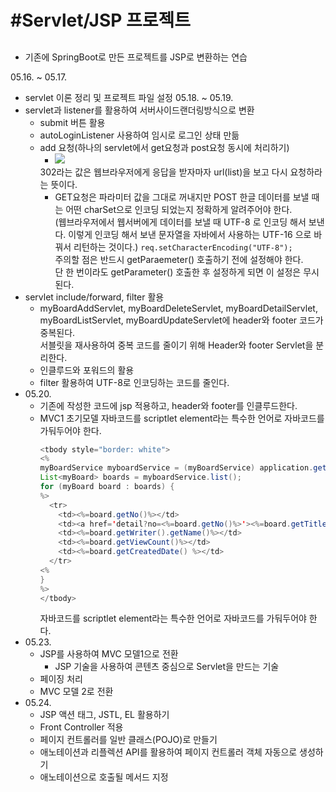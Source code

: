 # #Servlet/JSP 프로젝트 
## 
- 기존에 SpringBoot로 만든 프로젝트를 JSP로 변환하는 연습

05.16. ~ 05.17.  
- servlet 이론 정리 및 프로젝트 파일 설정
05.18. ~ 05.19.
- servlet과 listener를 활용하여 서버사이드랜더링방식으로 변환
  - submit 버튼 활용
  - autoLoginListener 사용하여 임시로 로그인 상태 만듦
  - add 요청(하나의 servlet에서 get요청과 post요청 동시에 처리하기)
    - <img src="https://user-images.githubusercontent.com/89373222/169262563-bde0d8f0-ce83-471f-8c89-0d6c471d08e8.png">
    302라는 값은 웹브라우저에게 응답을 받자마자 url(list)을 보고 다시 요청하라는 뜻이다.
    - GET요청은 파라미터 값을 그대로 꺼내지만 POST 한글 데이터를 보낼 때는 어떤 charSet으로 인코딩 되었는지 정확하게 알려주어야 한다.  
    (웹브라우저에서 웹서버에게 데이터를 보낼 때 UTF-8 로 인코딩 해서 보낸다.
    이렇게 인코딩 해서 보낸 문자열을 자바에서 사용하는 UTF-16 으로 바꿔서 리턴하는 것이다.)
    `req.setCharacterEncoding("UTF-8");`  
    주의할 점은 반드시 getParaemeter() 호출하기 전에 설정해야 한다.  
    단 한 번이라도 getParameter() 호출한 후 설정하게 되면 이 설정은 무시된다.
- servlet include/forward, filter 활용
  - myBoardAddServlet, myBoardDeleteServlet, myBoardDetailServlet, myBoardListServlet,  myBoardUpdateServlet에 header와 footer 코드가 중복된다.  
  서블릿을 재사용하여 중복 코드를 줄이기 위해 Header와 footer Servlet을 분리한다.
  - 인클루드와 포워드의 활용
  - filter 활용하여 UTF-8로 인코딩하는 코드를 줄인다.  
- 05.20.
  - 기존에 작성한 코드에 jsp 적용하고, header와 footer를 인클루드한다.
  - MVC1 초기모델 
    자바코드를 scriptlet element라는 특수한 언어로 자바코드를 가둬두어야 한다.
    ``` java
    <tbody style="border: white">
    <%
    myBoardService myboardService = (myBoardService) application.getAttribute("myboardService");
    List<myBoard> boards = myboardService.list();
    for (myBoard board : boards) {
    %>
      <tr>
        <td><%=board.getNo()%></td>
        <td><a href='detail?no=<%=board.getNo()%>'><%=board.getTitle()%></a></td>
        <td><%=board.getWriter().getName()%></td>
        <td><%=board.getViewCount()%></td>
        <td><%=board.getCreatedDate() %></td>
      </tr>
    <%
    }
    %>
    </tbody>
    ```
    자바코드를 scriptlet element라는 특수한 언어로 자바코드를 가둬두어야 한다.
- 05.23.
  - JSP를 사용하여 MVC 모델1으로 전환
    - JSP 기술을 사용하여 콘텐츠 중심으로 Servlet을 만드는 기술
  - 페이징 처리
  - MVC 모델 2로 전환
- 05.24.
  - JSP 액션 태그, JSTL, EL 활용하기
  - Front Controller 적용
  - 페이지 컨트롤러를 일반 클래스(POJO)로 만들기
  - 애노테이션과 리플렉션 API를 활용하여 페이지 컨트롤러 객체 자동으로 생성하기
  - 애노테이션으로 호출될 메서드 지정
